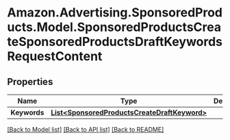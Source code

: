 # Amazon.Advertising.SponsoredProducts.Model.SponsoredProductsCreateSponsoredProductsDraftKeywordsRequestContent

## Properties

Name | Type | Description | Notes
------------ | ------------- | ------------- | -------------
**Keywords** | [**List&lt;SponsoredProductsCreateDraftKeyword&gt;**](SponsoredProductsCreateDraftKeyword.md) |  | 

[[Back to Model list]](../README.md#documentation-for-models) [[Back to API list]](../README.md#documentation-for-api-endpoints) [[Back to README]](../README.md)


